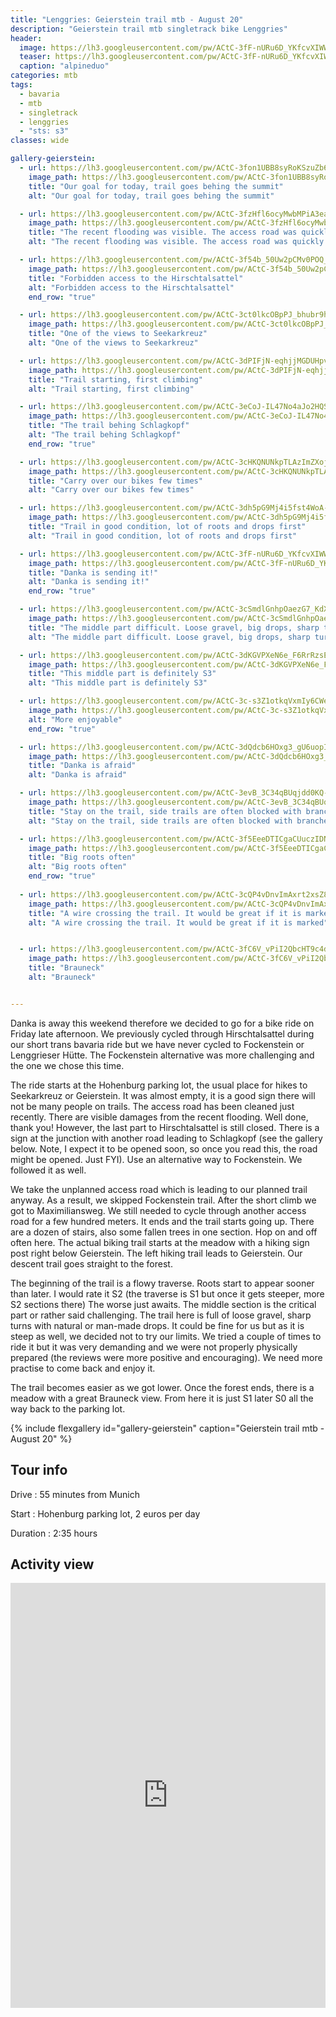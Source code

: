 ```yaml
---
title: "Lenggries: Geierstein trail mtb - August 20"
description: "Geierstein trail mtb singletrack bike Lenggries"
header:
  image: https://lh3.googleusercontent.com/pw/ACtC-3fF-nURu6D_YKfcvXIWWrAEnWeBQnJyh90YyP1Xl8FgpvCagLw8Y4rLwMpekpskkaCh_bWcgiUjZKJBQXy_QspLBXDpPqprpLeQ4Z3jzvsYpEwqahDH0-uXGSMgPO3mTUakHYDaOoTW9-BOZwLCyyxOBQ=w1055-h1287-no?authuser=0
  teaser: https://lh3.googleusercontent.com/pw/ACtC-3fF-nURu6D_YKfcvXIWWrAEnWeBQnJyh90YyP1Xl8FgpvCagLw8Y4rLwMpekpskkaCh_bWcgiUjZKJBQXy_QspLBXDpPqprpLeQ4Z3jzvsYpEwqahDH0-uXGSMgPO3mTUakHYDaOoTW9-BOZwLCyyxOBQ=w400-h500-no?authuser=0
  caption: "alpineduo"
categories: mtb
tags:
  - bavaria
  - mtb
  - singletrack
  - lenggries
  - "sts: s3"
classes: wide

gallery-geierstein:
  - url: https://lh3.googleusercontent.com/pw/ACtC-3fon1UBB8syRoKSzuZb6_hxs4-UnA0VKupHZ02uPEe-KiEpFTHaYexDceK9Z-BGndnUEWNvSym0qrj2XMWu4_Yna5q9BmAjvCOyMAMIwCudjfRSorlQliQ22l1omrG409NOsMgUyqAXRMaUxf8as9Y8AA=w1278-h959-no?authuser=0
    image_path: https://lh3.googleusercontent.com/pw/ACtC-3fon1UBB8syRoKSzuZb6_hxs4-UnA0VKupHZ02uPEe-KiEpFTHaYexDceK9Z-BGndnUEWNvSym0qrj2XMWu4_Yna5q9BmAjvCOyMAMIwCudjfRSorlQliQ22l1omrG409NOsMgUyqAXRMaUxf8as9Y8AA=w400-h300-no?authuser=0 
    title: "Our goal for today, trail goes behing the summit"
    alt: "Our goal for today, trail goes behing the summit"

  - url: https://lh3.googleusercontent.com/pw/ACtC-3fzHfl6ocyMwbMPiA3eaaOCdXCwQhy1cPKclSynqnGh_P7gSryQyo9j39uu2sAs_p7kNZTZFEKk-ALuA6A3VwEaDltTw3JkM9B0w7F4ObmhPWttpKmikPt76iN5tWD_a2azhHLWbeSLfqkP4P0ifgn8Yw=w966-h1287-no?authuser=0
    image_path: https://lh3.googleusercontent.com/pw/ACtC-3fzHfl6ocyMwbMPiA3eaaOCdXCwQhy1cPKclSynqnGh_P7gSryQyo9j39uu2sAs_p7kNZTZFEKk-ALuA6A3VwEaDltTw3JkM9B0w7F4ObmhPWttpKmikPt76iN5tWD_a2azhHLWbeSLfqkP4P0ifgn8Yw=w300-h400-no?authuser=0
    title: "The recent flooding was visible. The access road was quickly fixed."
    alt: "The recent flooding was visible. The access road was quickly fixed."

  - url: https://lh3.googleusercontent.com/pw/ACtC-3f54b_50Uw2pCMv0POQ_V6iPVLKsRKzGh8Ph1iwyDEwIoVo2UpGDx9OMWwrgjiHWURmHCXPwTj7ApjFeCDo8nLBLDUt0-J9l7dHU6i8MTzhoR901g1WpHT59aBHhfxpmozJBUwKSU9_gAh4yxLKVxaYYg=w1278-h959-no?authuser=0
    image_path: https://lh3.googleusercontent.com/pw/ACtC-3f54b_50Uw2pCMv0POQ_V6iPVLKsRKzGh8Ph1iwyDEwIoVo2UpGDx9OMWwrgjiHWURmHCXPwTj7ApjFeCDo8nLBLDUt0-J9l7dHU6i8MTzhoR901g1WpHT59aBHhfxpmozJBUwKSU9_gAh4yxLKVxaYYg=w400-h300-no?authuser=0
    title: "Forbidden access to the Hirschtalsattel"
    alt: "Forbidden access to the Hirschtalsattel"
    end_row: "true"

  - url: https://lh3.googleusercontent.com/pw/ACtC-3ct0lkcOBpPJ_bhubr9h8XdbV6nq4ZtSyhnPpmKC-1tazwOAPLQ4mcFvssl3CKGMLXjsMf1iA5Xm6SdvimOUs63Pu4mZLNq-ZZJOH3Bpv59HKbvOnFiFawnzPFuZLYVG6pwt448ZqprrnA80laC5vIsUA=w966-h1287-no?authuser=0
    image_path: https://lh3.googleusercontent.com/pw/ACtC-3ct0lkcOBpPJ_bhubr9h8XdbV6nq4ZtSyhnPpmKC-1tazwOAPLQ4mcFvssl3CKGMLXjsMf1iA5Xm6SdvimOUs63Pu4mZLNq-ZZJOH3Bpv59HKbvOnFiFawnzPFuZLYVG6pwt448ZqprrnA80laC5vIsUA=w300-h400-no?authuser=0
    title: "One of the views to Seekarkreuz"
    alt: "One of the views to Seekarkreuz"

  - url: https://lh3.googleusercontent.com/pw/ACtC-3dPIFjN-eqhjjMGDUHpvOeugqe1D8BhxRac5OH7miZObtkAIvOh_ZWURY-e3ktfvqL77yFesVt4Cdq2fDDWmCQRWPXaQkm-t-UMCEJ2TIad9v_aHA2KZUtn0-Rd4mnHa443dghNntfPnri2CO4WN_fbmg=w1278-h959-no?authuser=0
    image_path: https://lh3.googleusercontent.com/pw/ACtC-3dPIFjN-eqhjjMGDUHpvOeugqe1D8BhxRac5OH7miZObtkAIvOh_ZWURY-e3ktfvqL77yFesVt4Cdq2fDDWmCQRWPXaQkm-t-UMCEJ2TIad9v_aHA2KZUtn0-Rd4mnHa443dghNntfPnri2CO4WN_fbmg=w400-h300-no?authuser=0
    title: "Trail starting, first climbing"
    alt: "Trail starting, first climbing"

  - url: https://lh3.googleusercontent.com/pw/ACtC-3eCoJ-IL47No4aJo2HQSJ3pn01oyYsIqOQy4PhLq8kRiyLYv6bSJWBFAOv5ADxlpJnfyZovH_51J4cpxvvGW9twP1zY4_yiBw7b7FrhikTAn1lcmK6dFJxZ8sfPgXlW2tauYGS4QyfBjfxexUjfoFG5-w=w966-h1287-no?authuser=0
    image_path: https://lh3.googleusercontent.com/pw/ACtC-3eCoJ-IL47No4aJo2HQSJ3pn01oyYsIqOQy4PhLq8kRiyLYv6bSJWBFAOv5ADxlpJnfyZovH_51J4cpxvvGW9twP1zY4_yiBw7b7FrhikTAn1lcmK6dFJxZ8sfPgXlW2tauYGS4QyfBjfxexUjfoFG5-w=w300-h400-no?authuser=0
    title: "The trail behing Schlagkopf"
    alt: "The trail behing Schlagkopf"
    end_row: "true"

  - url: https://lh3.googleusercontent.com/pw/ACtC-3cHKQNUNkpTLAzImZXoj_j1-WRsBcLUMJXRxaYst4fIyR1vv021C1R5Dj3NWpo4T5oJUbGMIFnb1V8sFpYiv1N3CHmLKtD2ywd26LGn_uLE997s3DQCLykV-qxsKFw1TwXAwpfwBzWk1ePzQS2vu985uQ=w1278-h959-no?authuser=0
    image_path: https://lh3.googleusercontent.com/pw/ACtC-3cHKQNUNkpTLAzImZXoj_j1-WRsBcLUMJXRxaYst4fIyR1vv021C1R5Dj3NWpo4T5oJUbGMIFnb1V8sFpYiv1N3CHmLKtD2ywd26LGn_uLE997s3DQCLykV-qxsKFw1TwXAwpfwBzWk1ePzQS2vu985uQ=w400-h300-no?authuser=0
    title: "Carry over our bikes few times"
    alt: "Carry over our bikes few times"

  - url: https://lh3.googleusercontent.com/pw/ACtC-3dh5pG9Mj4i5fst4WoA-99Uu2BVkZyUZmPT8vGECy5_jIyh95m_hwLMX1t5W2j_xW7Han2JTMYIeVlkG_xHWq589UZ7Dj7IxfwfBUDNVaT4Ko1GqO9CoM-ccnek6AGhGHTCk-SwHmc5HudhgPQGZ4SgZA=w966-h1287-no?authuser=0
    image_path: https://lh3.googleusercontent.com/pw/ACtC-3dh5pG9Mj4i5fst4WoA-99Uu2BVkZyUZmPT8vGECy5_jIyh95m_hwLMX1t5W2j_xW7Han2JTMYIeVlkG_xHWq589UZ7Dj7IxfwfBUDNVaT4Ko1GqO9CoM-ccnek6AGhGHTCk-SwHmc5HudhgPQGZ4SgZA=w300-h400-no?authuser=0
    title: "Trail in good condition, lot of roots and drops first"
    alt: "Trail in good condition, lot of roots and drops first"

  - url: https://lh3.googleusercontent.com/pw/ACtC-3fF-nURu6D_YKfcvXIWWrAEnWeBQnJyh90YyP1Xl8FgpvCagLw8Y4rLwMpekpskkaCh_bWcgiUjZKJBQXy_QspLBXDpPqprpLeQ4Z3jzvsYpEwqahDH0-uXGSMgPO3mTUakHYDaOoTW9-BOZwLCyyxOBQ=w1055-h1287-no?authuser=0
    image_path: https://lh3.googleusercontent.com/pw/ACtC-3fF-nURu6D_YKfcvXIWWrAEnWeBQnJyh90YyP1Xl8FgpvCagLw8Y4rLwMpekpskkaCh_bWcgiUjZKJBQXy_QspLBXDpPqprpLeQ4Z3jzvsYpEwqahDH0-uXGSMgPO3mTUakHYDaOoTW9-BOZwLCyyxOBQ=w300-h400-no?authuser=0
    title: "Danka is sending it!"
    alt: "Danka is sending it!"
    end_row: "true"

  - url: https://lh3.googleusercontent.com/pw/ACtC-3cSmdlGnhpOaezG7_KdXffYgmtLg5HtfcZMeIiCiM7Lu5gMIvmGAAYxEoI3ZSsD_p3xD60bbsEteA4UnJuHsV_3RdlmabTYzvdgEqJgI3UIqgxGoRCa68Blo766mJpowc6drnHHflefkq39pwSS91Amog=w1278-h959-no?authuser=0
    image_path: https://lh3.googleusercontent.com/pw/ACtC-3cSmdlGnhpOaezG7_KdXffYgmtLg5HtfcZMeIiCiM7Lu5gMIvmGAAYxEoI3ZSsD_p3xD60bbsEteA4UnJuHsV_3RdlmabTYzvdgEqJgI3UIqgxGoRCa68Blo766mJpowc6drnHHflefkq39pwSS91Amog=w400-h300-no?authuser=0
    title: "The middle part difficult. Loose gravel, big drops, sharp turns and steep"
    alt: "The middle part difficult. Loose gravel, big drops, sharp turns and steep"

  - url: https://lh3.googleusercontent.com/pw/ACtC-3dKGVPXeN6e_F6RrRzsE1WVh3PrE0tkrDtHxxJ-NdUepIfht9waP2RjTwuFdiq7t5vtIxBtzolv5CjtP4zzWzeP8CpvsyQkwE4MXLFZmDTo5w_kbyqszFNZGIEWRtz_-GNWcgfdIpmx-5qFAOZZn8aX0g=w966-h1287-no?authuser=0
    image_path: https://lh3.googleusercontent.com/pw/ACtC-3dKGVPXeN6e_F6RrRzsE1WVh3PrE0tkrDtHxxJ-NdUepIfht9waP2RjTwuFdiq7t5vtIxBtzolv5CjtP4zzWzeP8CpvsyQkwE4MXLFZmDTo5w_kbyqszFNZGIEWRtz_-GNWcgfdIpmx-5qFAOZZn8aX0g=w300-h400-no?authuser=0?authuser=0
    title: "This middle part is definitely S3"
    alt: "This middle part is definitely S3"

  - url: https://lh3.googleusercontent.com/pw/ACtC-3c-s3Z1otkqVxmIy6CWesZwKSo7D0Pex8RnfmOLs7gokLu8Mn3DyQo_YSy_R4i7aSBIQ7k0057o1FtYB4N10nM8-2wZT6TuNfU2o6Bn-TfcGLcc9FkODYBEmV_ZJhftv6v_EgNWVXdLb9bhFq-2qjrQNg=w966-h1287-no?authuser=0
    image_path: https://lh3.googleusercontent.com/pw/ACtC-3c-s3Z1otkqVxmIy6CWesZwKSo7D0Pex8RnfmOLs7gokLu8Mn3DyQo_YSy_R4i7aSBIQ7k0057o1FtYB4N10nM8-2wZT6TuNfU2o6Bn-TfcGLcc9FkODYBEmV_ZJhftv6v_EgNWVXdLb9bhFq-2qjrQNg=w300-h400-no?authuser=0
    alt: "More enjoyable"
    end_row: "true"

  - url: https://lh3.googleusercontent.com/pw/ACtC-3dQdcb6HOxg3_gU6uopI-98x_l3cOC8cGXR47QxJSRpHMYbUzRoeml0GE_Gx_qL9dDJNpCqdXfGZ6j-uj3T-hxzesWLo8rJcHK3MVfHxQeQQaM-U6ZLLgSBRgqH3yHS2EHkDaENd7bDPXfakVX1TLHCbQ=w966-h1287-no?authuser=0
    image_path: https://lh3.googleusercontent.com/pw/ACtC-3dQdcb6HOxg3_gU6uopI-98x_l3cOC8cGXR47QxJSRpHMYbUzRoeml0GE_Gx_qL9dDJNpCqdXfGZ6j-uj3T-hxzesWLo8rJcHK3MVfHxQeQQaM-U6ZLLgSBRgqH3yHS2EHkDaENd7bDPXfakVX1TLHCbQ=w300-h400-no?authuser=0
    title: "Danka is afraid"
    alt: "Danka is afraid"

  - url: https://lh3.googleusercontent.com/pw/ACtC-3evB_3C34qBUqjdd0KQ-tbIjyG04ft-Pre6okHEZvSFZE5xBxMviDAFR_K4T4YmtoXUmSqxNlqb5Tju-_ViwCACs2YLcM6-vyxgkQrpe3pNZI4cVqQ2xn9uz-ZRMoZocHdWToyF9tyfUWBiGJMCOuZJSA=w966-h1287-no?authuser=0
    image_path: https://lh3.googleusercontent.com/pw/ACtC-3evB_3C34qBUqjdd0KQ-tbIjyG04ft-Pre6okHEZvSFZE5xBxMviDAFR_K4T4YmtoXUmSqxNlqb5Tju-_ViwCACs2YLcM6-vyxgkQrpe3pNZI4cVqQ2xn9uz-ZRMoZocHdWToyF9tyfUWBiGJMCOuZJSA=w300-h400-no?authuser=0
    title: "Stay on the trail, side trails are often blocked with branches"
    alt: "Stay on the trail, side trails are often blocked with branches"

  - url: https://lh3.googleusercontent.com/pw/ACtC-3f5EeeDTICgaCUuczIDNw5OwOA8nHaAguZB3LL9u27usiFZm3VovCPEEbG14R3izl2Yyc0wKOUOvxASZ2Zg5R_klnsDRfIr0zCocSloJIy7RRn57wRC28kdSY1Jit_7MGzxn7z87AxrPdImyv4-HDWbIA=w966-h1287-no?authuser=0 
    image_path: https://lh3.googleusercontent.com/pw/ACtC-3f5EeeDTICgaCUuczIDNw5OwOA8nHaAguZB3LL9u27usiFZm3VovCPEEbG14R3izl2Yyc0wKOUOvxASZ2Zg5R_klnsDRfIr0zCocSloJIy7RRn57wRC28kdSY1Jit_7MGzxn7z87AxrPdImyv4-HDWbIA=w300-h400-no?authuser=0 
    title: "Big roots often"
    alt: "Big roots often"
    end_row: "true"
 
  - url: https://lh3.googleusercontent.com/pw/ACtC-3cQP4vDnvImAxrt2xsZ8qVkJMn3ty8haYGfyEAcv8wKO_ygXD_xCyKlODRdl2JDbZKYCoboYcqjEq6Q4IaMBJKucOiYlMVEWQviZUpbnQmI3xBOtNNGsZ-uPk1glB6XFVo3lZxrqYTE37AkNUWpoM2nXA=w966-h1287-no?authuser=0 
    image_path: https://lh3.googleusercontent.com/pw/ACtC-3cQP4vDnvImAxrt2xsZ8qVkJMn3ty8haYGfyEAcv8wKO_ygXD_xCyKlODRdl2JDbZKYCoboYcqjEq6Q4IaMBJKucOiYlMVEWQviZUpbnQmI3xBOtNNGsZ-uPk1glB6XFVo3lZxrqYTE37AkNUWpoM2nXA=w300-h400-no?authuser=0
    title: "A wire crossing the trail. It would be great if it is marked"
    alt: "A wire crossing the trail. It would be great if it is marked"


  - url: https://lh3.googleusercontent.com/pw/ACtC-3fC6V_vPiI2QbcHT9c4d-ME2i49GpjJBFEehp9m1OMNl8ShA3fk32NBdw2Em3ny7FncYymjvh7p8YqI_X6yV_f5cowPnIivR4iMg2ITn-z-6pTN059qH6daElpZxL8lusPYx8yb85K6t8EbZiYTbwkX4Q=w1278-h959-no?authuser=0
    image_path: https://lh3.googleusercontent.com/pw/ACtC-3fC6V_vPiI2QbcHT9c4d-ME2i49GpjJBFEehp9m1OMNl8ShA3fk32NBdw2Em3ny7FncYymjvh7p8YqI_X6yV_f5cowPnIivR4iMg2ITn-z-6pTN059qH6daElpZxL8lusPYx8yb85K6t8EbZiYTbwkX4Q=w400-h300-no?authuser=0
    title: "Brauneck"
    alt: "Brauneck"


---
```


Danka is away this weekend therefore we decided to go for a bike ride on Friday late afternoon. We previously cycled through Hirschtalsattel during our short trans bavaria ride but we have never cycled to Fockenstein or Lenggrieser Hütte. The Fockenstein alternative was more challenging and the one we chose this time.

The ride starts at the Hohenburg parking lot, the usual place for hikes to Seekarkreuz or Geierstein. It was almost empty, it is a good sign there will not be many people on trails. The access road has been cleaned just recently. There are visible damages from the recent flooding. Well done, thank you! However, the last part to Hirschtalsattel is still closed. There is a sign at the junction with another road leading to Schlagkopf (see the gallery below. Note, I expect it to be opened soon, so once you read this, the road might be opened. Just FYI). Use an alternative way to Fockenstein. We followed it as well. 

We take the unplanned access road which is leading to our planned trail anyway. As a result, we skipped Fockenstein trail. After the short climb we got to Maximiliansweg. We still needed to cycle through another access road for a few hundred meters. It ends and the trail starts going up. There are a dozen of stairs, also some fallen trees in one section. Hop on and off often here. The actual biking trail starts at the meadow with a hiking sign post right below Geierstein. The left hiking trail leads to Geierstein. Our descent trail goes straight to the forest.

The beginning of the trail is a flowy traverse. Roots start to appear sooner than later. I would rate it S2 (the traverse is S1 but once it gets steeper, more S2 sections there) The worse just awaits. The middle section is the critical part or rather said challenging. The trail here is full of loose gravel, sharp turns with natural or man-made drops. It could be fine for us but as it is steep as well, we decided not to try our limits. We tried a couple of times to ride it but it was very demanding and we were not properly physically prepared (the reviews were more positive and encouraging). We need more practise to come back and enjoy it.

The trail becomes easier as we got lower. Once the forest ends, there is a meadow with a great Brauneck view. From here it is just S1 later S0 all the way back to the parking lot.

{% include flexgallery id="gallery-geierstein" caption="Geierstein trail mtb - August 20" %}

## Tour info

Drive
: 55 minutes from Munich

Start
: Hohenburg parking lot, 2 euros per day

Duration
: 2:35 hours 

## Activity view

<iframe src="https://www.komoot.com/tour/239054674/embed?profile=1" width="100%" height="680" frameborder="0" scrolling="no"></iframe>
